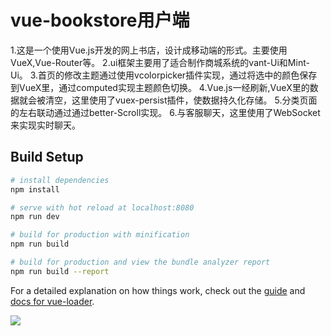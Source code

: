 # vue-bookstore用户端

1.这是一个使用Vue.js开发的网上书店，设计成移动端的形式。主要使用VueX,Vue-Router等。
2.ui框架主要用了适合制作商城系统的vant-Ui和Mint-Ui。
3.首页的修改主题通过使用vcolorpicker插件实现，通过将选中的颜色保存到VueX里，通过computed实现主题颜色切换。
4.Vue.js一经刷新,VueX里的数据就会被清空，这里使用了vuex-persist插件，使数据持久化存储。
5.分类页面的左右联动通过通过better-Scroll实现。
6.与客服聊天，这里使用了WebSocket来实现实时聊天。

## Build Setup

``` bash
# install dependencies
npm install

# serve with hot reload at localhost:8080
npm run dev

# build for production with minification
npm run build

# build for production and view the bundle analyzer report
npm run build --report
```

For a detailed explanation on how things work, check out the [guide](http://vuejs-templates.github.io/webpack/) and [docs for vue-loader](http://vuejs.github.io/vue-loader).

<p>
<img src="http://pqdg4ilq2.bkt.clouddn.com/image/bookstore/1.png" >
</p>
